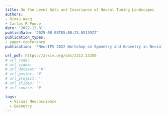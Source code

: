 ```yaml
---
title: On the Level Sets and Invariance of Neural Tuning Landscapes
authors:
- Binxu Wang
- Carlos R Ponce
date: '2022-12-01'
publishDate: '2025-08-08T05:00:23.651392Z'
publication_types:
- paper-conference
publication: '*NeurIPS 2022 Workshop on Symmetry and Geometry in Neural Representations*'

url_pdf: https://arxiv.org/abs/2212.13285
# url_code: 
# url_video: 
# url_dataset: '#'
# url_poster: '#'
# url_project: ''
# url_slides: ''
# url_source: '#'

tags:
  - Visual Neuroscience
  - Geometry
---
```


